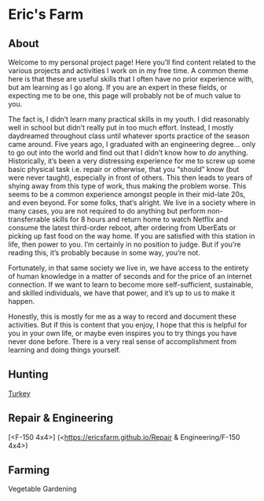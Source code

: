 # Eric's Farm

## About

Welcome to my personal project page! Here you’ll find content related to the various projects and activities I work on in my free time. A common theme here is that these are useful skills that I often have no prior experience with, but am learning as I go along. If you are an expert in these fields, or expecting me to be one, this page will probably not be of much value to you. 

The fact is, I didn’t learn many practical skills in my youth. I did reasonably well in school but didn’t really put in too much effort. Instead, I mostly daydreamed throughout class until whatever sports practice of the season came around. Five years ago, I graduated with an engineering degree… only to go out into the world and find out that I didn’t know how to *do* anything. Historically, it’s been a very distressing experience for me to screw up some basic physical task i.e. repair or otherwise, that you “should” know (but were never taught), especially in front of others. This then leads to years of shying away from this type of work, thus making the problem worse. This seems to be a common experience amongst people in their mid-late 20s, and even beyond. For some folks, that’s alright. We live in a society where in many cases, you are not required to do anything but perform non-transferrable skills for 8 hours and return home to watch Netflix and consume the latest third-order reboot, after ordering from UberEats or picking up fast food on the way home. If you are satisfied with this station in life, then power to you. I’m certainly in no position to judge. But if you’re reading this, it’s probably because in some way, you’re not. 

Fortunately, in that same society we live in, we have access to the entirety of human knowledge in a matter of seconds and for the price of an internet connection. If we want to learn to become more self-sufficient, sustainable, and skilled individuals, we have that power, and it’s up to us to make it happen. 

Honestly, this is mostly for me as a way to record and document these activities. But if this is content that you enjoy, I hope that this is helpful for you in your own life, or maybe even inspires you to try things you have never done before. There is a very real sense of accomplishment from learning and doing things yourself. 


## Hunting

[Turkey](https://ericsfarm.github.io/hunting/turkey.html)

## Repair & Engineering

[<F-150 4x4>] (<https://ericsfarm.github.io/Repair & Engineering/F-150 4x4>)

## Farming

Vegetable Gardening